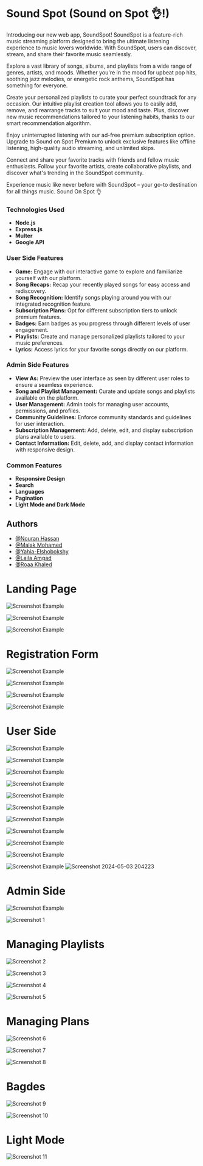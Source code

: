 # Sound Spot (Sound on Spot 👌!)
Introducing our new web app, SoundSpot! SoundSpot is a feature-rich music streaming platform designed to bring the ultimate listening experience to music lovers worldwide. With SoundSpot, users can discover, stream, and share their favorite music seamlessly.

Explore a vast library of songs, albums, and playlists from a wide range of genres, artists, and moods. Whether you're in the mood for upbeat pop hits, soothing jazz melodies, or energetic rock anthems, SoundSpot has something for everyone.

Create your personalized playlists to curate your perfect soundtrack for any occasion. Our intuitive playlist creation tool allows you to easily add, remove, and rearrange tracks to suit your mood and taste. Plus, discover new music recommendations tailored to your listening habits, thanks to our smart recommendation algorithm.

Enjoy uninterrupted listening with our ad-free premium subscription option. Upgrade to Sound on Spot Premium to unlock exclusive features like offline listening, high-quality audio streaming, and unlimited skips.

Connect and share your favorite tracks with friends and fellow music enthusiasts. Follow your favorite artists, create collaborative playlists, and discover what's trending in the SoundSpot community.

Experience music like never before with SoundSpot – your go-to destination for all things music. 
Sound On Spot 👌

### Technologies Used
- **Node.js**
- **Express.js**
- **Multer**
- **Google API** 

### User Side Features
- **Game:** Engage with our interactive game to explore and familiarize yourself with our platform.
- **Song Recaps:** Recap your recently played songs for easy access and rediscovery.
- **Song Recognition:** Identify songs playing around you with our integrated recognition feature.
- **Subscription Plans:** Opt for different subscription tiers to unlock premium features.
- **Badges:** Earn badges as you progress through different levels of user engagement.
- **Playlists:** Create and manage personalized playlists tailored to your music preferences.
- **Lyrics:** Access lyrics for your favorite songs directly on our platform.

### Admin Side Features
- **View As:** Preview the user interface as seen by different user roles to ensure a seamless experience.
- **Song and Playlist Management:** Curate and update songs and playlists available on the platform.
- **User Management:** Admin tools for managing user accounts, permissions, and profiles.
- **Community Guidelines:** Enforce community standards and guidelines for user interaction.
- **Subscription Management:** Add, delete, edit, and display subscription plans available to users.
- **Contact Information:** Edit, delete, add, and display contact information with responsive design.

### Common Features
- **Responsive Design**
- **Search**
- **Languages**
- **Pagination**
- **Light Mode and Dark Mode** 

## Authors

- [@Nouran Hassan](https://github.com/Nouran246)
- [@Malak Mohamed](https://github.com/MalakMohameed)
- [@Yahia-Elshobokshy](https://github.com/Yahia-Elshobokshy)
- [@Laila Amgad](https://github.com/Laila4563)
- [@Roaa Khaled](https://github.com/Rowlkh)

# Landing Page

![Screenshot Example](https://drive.google.com/uc?id=1AtXumDj9XsnQfXk3qoYwEsMI-ZdwRdTA)

![Screenshot Example](https://drive.google.com/uc?id=1Esi32IMNiujilBbFLmFlx4XaVAw3b1fv)

![Screenshot Example](https://drive.google.com/uc?id=1dzdndxm5u5vqKO_DCeFRoTs3TqFkqLb1)

# Registration Form

![Screenshot Example](https://drive.google.com/uc?id=1cWazcvUXitjAQX-DJUdBl0_pTaJNaW3s)

![Screenshot Example](https://drive.google.com/uc?id=10TYiFFmIAHs-EqMXkvw6K65tzEv7ZAHk)

![Screenshot Example](https://drive.google.com/uc?id=18kc2cYUTDO9HQTOApnqFktYMWI9OboVb)

![Screenshot Example](https://drive.google.com/uc?id=1tHGPCHUBHqxl5_ZIVFlz84ks4mE1JfIz)

# User Side

![Screenshot Example](https://drive.google.com/uc?id=1c9Wq-2JBhD3LvxRE3EUUCx3c4aMnqqOP)

![Screenshot Example](https://drive.google.com/uc?id=1bj2P2MYK1sRJuneVF4lCI6gqlRbnCrSz)

![Screenshot Example](https://drive.google.com/uc?id=1gJgZAwe-Va7-tvW-V4lIslKE5e_rqAe1)

![Screenshot Example](https://drive.google.com/uc?id=1al_px310fw3Xuk1_GfLTUJTes0lYYoYK)

![Screenshot Example](https://drive.google.com/uc?id=1IhG_LafElTR1Bm2I-liNp2Tju9oRe9QW)

![Screenshot Example](https://drive.google.com/uc?id=1bIrp7i1OgA_2AdkCmJPB9S01e8bkPvXe)

![Screenshot Example](https://drive.google.com/uc?id=1l3lwRtnU7bZpQVkEP_vrkgCQZUPopF_k)

![Screenshot Example](https://drive.google.com/uc?id=1W6-4pbe-49H4Nt1jEQvCE1Km7na72on7)

![Screenshot Example](https://drive.google.com/uc?id=1bvGNB1bdhOESPHZeLWhB8Atx43d13M3M)

![Screenshot Example](https://drive.google.com/uc?id=1WXQiPI0iRXnRoc8CPHV0dq_vzBrPYRYj)

![Screenshot Example](https://drive.google.com/uc?id=1qbv-RQwziT7JfEQARapjfIu78ZKBtMIH)
![Screenshot 2024-05-03 204223](https://github.com/user-attachments/assets/c80c8532-221d-4110-b30a-e73ca9a3d5ae)

# Admin Side

![Screenshot Example](https://drive.google.com/uc?id=1zRSb2_nTgh1lhKXQ4RzpRBCNqQZTzq5g)

![Screenshot 1](https://drive.google.com/uc?id=123k7-rl8ti5wVk8Ucv72lhq0-5Q_0HJ3)

# Managing Playlists

![Screenshot 2](https://drive.google.com/uc?id=1Q7Ob0RrSDMJjthMkqi57WpJR5TxXB3K8)

![Screenshot 3](https://drive.google.com/uc?id=14faFK7QS-JBpsYnFZsSPQE1uc2xR1oK1)

![Screenshot 4](https://drive.google.com/uc?id=1p9lt_lN1rsofi3-ZUrsvDsSKRIH7qw9Y)

![Screenshot 5](https://drive.google.com/uc?id=1Ax1kvjWsQeJo9Ke-GmerUnNQk8zs0U7T)

# Managing Plans

![Screenshot 6](https://drive.google.com/uc?id=1D96XdWhK7x1kFmX9gw571UNh3f5tgLUq)

![Screenshot 7](https://drive.google.com/uc?id=1Rz8tgMyXKhYtTGswvrzwzC21ZGfpsinb)

![Screenshot 8](https://drive.google.com/uc?id=11FuW0Xk1IxP9-AE9VGskG18JxHuYf1A9)

# Bagdes

![Screenshot 9](https://drive.google.com/uc?id=1w5hzH8iYxmfEVqNvsuae9vvIvsXXGrv5)

![Screenshot 10](https://drive.google.com/uc?id=10IlugjoUZtSzJlO3bMhkhTKKQw0Nh8Y5)

# Light Mode 

![Screenshot 11](https://drive.google.com/uc?id=16Dzs1_tMyiv4ipaP_0Qvgbr3BxtwBL9z)









